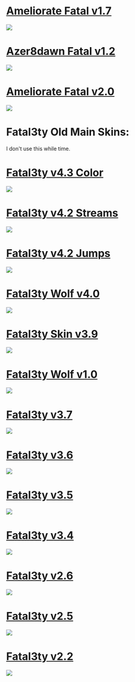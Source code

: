 # [Ameliorate Fatal v1.7](https://drive.google.com/open?id=1zWSqbegbV3kJpPNAY-Ku2P37XrHqjXIb)

![](https://osu.ppy.sh/ss/13986032/f050)

# [Azer8dawn Fatal v1.2](https://drive.google.com/open?id=1d8xQpwTPSaV0qqYmOcZIyZ-QfH42UgWO)

![](https://puu.sh/EthOW/31be742086.jpg)

# [Ameliorate Fatal v2.0](https://drive.google.com/open?id=188mCX0-btFwhmtUiwPgPjsT9i-3AMrY3)

![](http://puu.sh/EthZz/301b7c4aea.jpg)

# Fatal3ty Old Main Skins:
I don't use this while time.

# [Fatal3ty v4.3 Color](https://drive.google.com/open?id=1PWHQ5j7sBC_eU8AAQVGoT--aRhuBsTmH)

![](http://puu.sh/Etl3o/659de28f4a.jpg)

# [Fatal3ty v4.2 Streams](https://drive.google.com/open?id=1FKgvaa3qp9kCFABu9Hrx2L93Ny3Cmi77)

![](http://puu.sh/EtjiY/ad30974915.jpg)

# [Fatal3ty v4.2 Jumps](https://drive.google.com/open?id=1P_i1Fb_R25AEE27-qNqvk84nmjs1wmhp)

![](https://puu.sh/Etk3y/31d3784162.jpg)

# [Fatal3ty Wolf v4.0](https://drive.google.com/open?id=1jGxyviTSencQThlWZRiHTSQ0c-9Fejnl)

![](http://puu.sh/Eti6I/167763f72b.jpg)

# [Fatal3ty Skin v3.9](https://drive.google.com/open?id=1ecAizAGogQyD9UpfjdCJbywdA2-M3n2N)

![](http://puu.sh/EtilF/4d76ff91c9.jpg)

# [Fatal3ty Wolf v1.0](https://drive.google.com/open?id=1a31fwqdszOOOUWxy8efXQqgBf1nF5eru)

![](http://puu.sh/EtiJg/43478e41d8.jpg)

# [Fatal3ty v3.7](https://drive.google.com/open?id=1iiTp5BzQm7FDRSJTRAuVxusH1Q2PZFeu)

![](http://puu.sh/Etl7y/4b97781844.jpg)

# [Fatal3ty v3.6](https://drive.google.com/open?id=1o0Xj2rYJSphFOPKdKti6lnEbBQHy32KU)

![](https://puu.sh/EtlaE/bead20d434.jpg)

# [Fatal3ty v3.5](https://drive.google.com/open?id=1aDYQNUj8Lu7_-s9vdh_rf0kOuIXJYcak)

![](https://puu.sh/EtlEd/170a6f8665.jpg)

# [Fatal3ty v3.4](https://drive.google.com/open?id=1qsql8M68YwegLBzqbaPzrc6p0ffU3JMP)

![](https://puu.sh/EtlK4/1e749c0112.jpg)

# [Fatal3ty v2.6](https://drive.google.com/open?id=1pj_KuIg7ol36Li2YTibWI6vf-wxiE2j-)

![](http://puu.sh/Etm6R/aa098d0a40.jpg)

# [Fatal3ty v2.5](https://drive.google.com/open?id=1eORyOf6XADyq-WzOXv4Z6B43-UKyF7Aq)

![](http://puu.sh/EtorG/a9b5e4a926.jpg)

# [Fatal3ty v2.2](https://drive.google.com/open?id=10ZKroevfnR_pTEZxwoOVE2XRXfchc9wA)

![](http://puu.sh/EtoKz/96d6b9f5f0.jpg)
